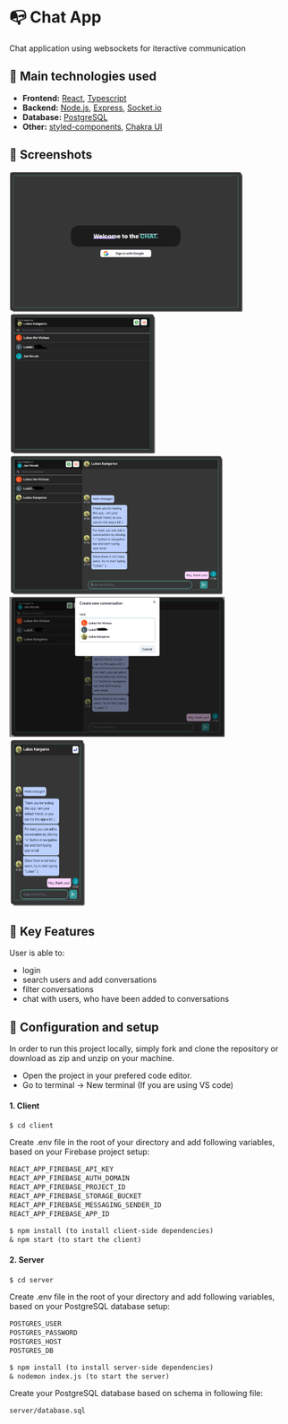 # 📭 Chat App

Chat application using websockets for iteractive communication

## 🔸 Main technologies used

- <b>Frontend:</b>
  [React](https://reactjs.org/), [Typescript](https://www.typescriptlang.org/)
- <b>Backend:</b>
  [Node.js](https://nodejs.org/en/), [Express](https://expressjs.com/), [Socket.io](https://socket.io/)
- <b>Database:</b>
  [PostgreSQL](https://www.postgresql.org/)
- <b>Other:</b>
  [styled-components](https://styled-components.com/), [Chakra UI](https://chakra-ui.com/)

## 🔸 Screenshots

<img src="./readmeAssets/1.png" width="417" height="250" />
<img src="./readmeAssets/2.png" width="262" height="250" />
<img src="./readmeAssets/3.png" width="381" height="250" />
<img src="./readmeAssets/4.png" width="385" height="250" />
<img src="./readmeAssets/5.png" width="136" height="300" />

## 🔸 Key Features

User is able to:

- login
- search users and add conversations
- filter conversations
- chat with users, who have been added to conversations

## 🔸 Configuration and setup

In order to run this project locally, simply fork and clone the repository or download as zip and unzip on your machine.

- Open the project in your prefered code editor.
- Go to terminal -> New terminal (If you are using VS code)

#### 1. Client

```
$ cd client
```

Create .env file in the root of your directory and add following variables, based on your Firebase project setup:

```
REACT_APP_FIREBASE_API_KEY
REACT_APP_FIREBASE_AUTH_DOMAIN
REACT_APP_FIREBASE_PROJECT_ID
REACT_APP_FIREBASE_STORAGE_BUCKET
REACT_APP_FIREBASE_MESSAGING_SENDER_ID
REACT_APP_FIREBASE_APP_ID
```

```
$ npm install (to install client-side dependencies)
& npm start (to start the client)
```

#### 2. Server

```
$ cd server
```

Create .env file in the root of your directory and add following variables, based on your PostgreSQL database setup:

```
POSTGRES_USER
POSTGRES_PASSWORD
POSTGRES_HOST
POSTGRES_DB
```

```
$ npm install (to install server-side dependencies)
& nodemon index.js (to start the server)
```

Create your PostgreSQL database based on schema in following file:

```
server/database.sql
```
